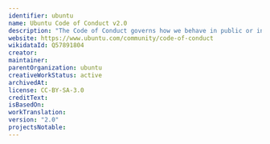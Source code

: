 ```yaml
---
identifier: ubuntu
name: Ubuntu Code of Conduct v2.0
description: "The Code of Conduct governs how we behave in public or in private whenever the project will be judged by our actions. We expect it to be honoured by everyone who represents the project officially or informally, claims affiliation with the project, or participates directly."
website: https://www.ubuntu.com/community/code-of-conduct
wikidataId: Q57891804
creator:
maintainer:
parentOrganization: ubuntu
creativeWorkStatus: active
archivedAt:
license: CC-BY-SA-3.0
creditText:
isBasedOn:
workTranslation:
version: "2.0"
projectsNotable:
---
```

